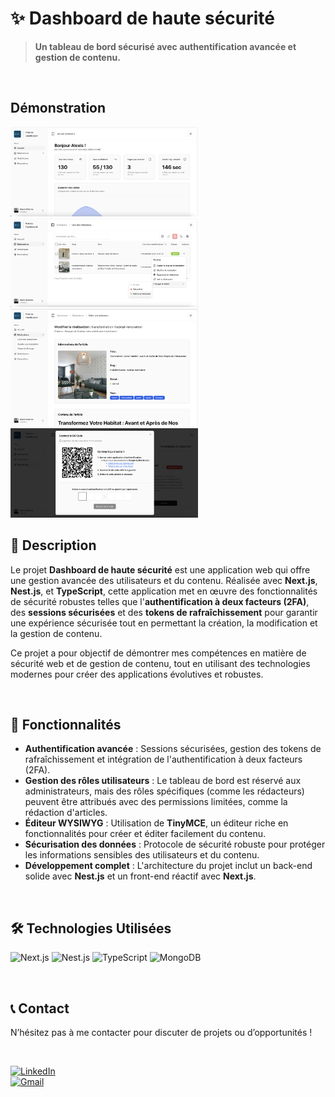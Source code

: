 # ✨ Dashboard de haute sécurité

> **Un tableau de bord sécurisé avec authentification avancée et gestion de contenu.**

<br>

## Démonstration

<img src="frontend/public/assets/images/screenshots/index.png" width="300" alt="Acceuil du dashboard">
<img src="frontend/public/assets/images/screenshots/table-article.png" width="300" alt="Liste des articles">
<img src="frontend/public/assets/images/screenshots/add-article.png" width="300" alt="Ajouter un article">
<img src="frontend/public/assets/images/screenshots/2fa.png" width="300" alt="Activation authentification 2FA">


## 📜 Description

Le projet **Dashboard de haute sécurité** est une application web qui offre une gestion avancée des utilisateurs et du contenu. Réalisée avec **Next.js**, **Nest.js**, et **TypeScript**, cette application met en œuvre des fonctionnalités de sécurité robustes telles que l'**authentification à deux facteurs (2FA)**, des **sessions sécurisées** et des **tokens de rafraîchissement** pour garantir une expérience sécurisée tout en permettant la création, la modification et la gestion de contenu.

Ce projet a pour objectif de démontrer mes compétences en matière de sécurité web et de gestion de contenu, tout en utilisant des technologies modernes pour créer des applications évolutives et robustes.

<br>

## 🚀 Fonctionnalités

- **Authentification avancée** : Sessions sécurisées, gestion des tokens de rafraîchissement et intégration de l'authentification à deux facteurs (2FA).
- **Gestion des rôles utilisateurs** : Le tableau de bord est réservé aux administrateurs, mais des rôles spécifiques (comme les rédacteurs) peuvent être attribués avec des permissions limitées, comme la rédaction d'articles.
- **Éditeur WYSIWYG** : Utilisation de **TinyMCE**, un éditeur riche en fonctionnalités pour créer et éditer facilement du contenu.
- **Sécurisation des données** : Protocole de sécurité robuste pour protéger les informations sensibles des utilisateurs et du contenu.
- **Développement complet** : L'architecture du projet inclut un back-end solide avec **Nest.js** et un front-end réactif avec **Next.js**.

<br>

## 🛠 Technologies Utilisées

![Next.js](https://img.shields.io/badge/Next.js-000000?style=for-the-badge&logo=nextdotjs&logoColor=white)
![Nest.js](https://img.shields.io/badge/Nest.js-E0234E?style=for-the-badge&logo=nestjs&logoColor=white)
![TypeScript](https://img.shields.io/badge/TypeScript-3178C6?style=for-the-badge&logo=typescript&logoColor=white)
![MongoDB](https://img.shields.io/badge/MongoDB-47A248?style=for-the-badge&logo=mongodb&logoColor=white)

<br>

## 📞 Contact

N’hésitez pas à me contacter pour discuter de projets ou d’opportunités !

<br>

[![LinkedIn](https://img.shields.io/badge/LinkedIn-0A66C2?style=for-the-badge&logo=linkedin&logoColor=white)](https://www.linkedin.com/in/alexis-estrine/)  
[![Gmail](https://img.shields.io/badge/Gmail-D14836?style=for-the-badge&logo=gmail&logoColor=white)](mailto:estrine.alexis@gmail.com)
